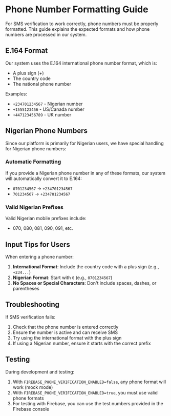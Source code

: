 # Phone Number Formatting Guide

For SMS verification to work correctly, phone numbers must be properly formatted. This guide explains the expected formats and how phone numbers are processed in our system.

## E.164 Format

Our system uses the E.164 international phone number format, which is:

- A plus sign (+)
- The country code
- The national phone number

Examples:
- `+234701234567` - Nigerian number
- `+1555123456` - US/Canada number
- `+447123456789` - UK number

## Nigerian Phone Numbers

Since our platform is primarily for Nigerian users, we have special handling for Nigerian phone numbers:

### Automatic Formatting

If you provide a Nigerian phone number in any of these formats, our system will automatically convert it to E.164:

- `0701234567` → `+234701234567`
- `701234567` → `+234701234567`

### Valid Nigerian Prefixes

Valid Nigerian mobile prefixes include:
- 070, 080, 081, 090, 091, etc.

## Input Tips for Users

When entering a phone number:

1. **International Format**: Include the country code with a plus sign (e.g., `+234...`)
2. **Nigerian Format**: Start with `0` (e.g., `0701234567`)
3. **No Spaces or Special Characters**: Don't include spaces, dashes, or parentheses

## Troubleshooting

If SMS verification fails:

1. Check that the phone number is entered correctly
2. Ensure the number is active and can receive SMS
3. Try using the international format with the plus sign
4. If using a Nigerian number, ensure it starts with the correct prefix

## Testing

During development and testing:

1. With `FIREBASE_PHONE_VERIFICATION_ENABLED=false`, any phone format will work (mock mode)
2. With `FIREBASE_PHONE_VERIFICATION_ENABLED=true`, you must use valid phone formats
3. For testing with Firebase, you can use the test numbers provided in the Firebase console 
